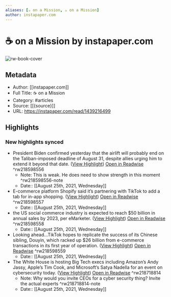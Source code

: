 ```yaml
---
aliases: [☕️ on a Mission, ☕️ on a Mission]
author: instapaper.com
---
```

# ☕️ on a Mission by instapaper.com

![rw-book-cover](https://readwise-assets.s3.amazonaws.com/static/images/article3.5c705a01b476.png)

## Metadata
- Author: [[instapaper.com]]
- Full Title: ☕️ on a Mission
- Category: #articles
- Source: [[{source}]]
- URL: https://instapaper.com/read/1439216499

## Highlights
### New highlights synced
- President Biden confirmed yesterday that the airlift will probably end on the Taliban-imposed deadline of August 31, despite allies urging him to extend it beyond that date. ([View Highlight](https://instapaper.com/read/1439216499/17284099)) [Open in Readwise](https://readwise.io/open/218598556) ^rw218598556
    - Note: This is weak. He does need to show strength in this moment ^rw218598556-note
    - Date:: [[August 25th, 2021, Wednesday]]
- E-commerce platform Shopify said it’s partnering with TikTok to add a tab for in-app shopping. ([View Highlight](https://instapaper.com/read/1439216499/17284131)) [Open in Readwise](https://readwise.io/open/218598557) ^rw218598557
    - Date:: [[August 25th, 2021, Wednesday]]
- the US social commerce industry is expected to reach $50 billion in annual sales by 2023, per eMarketer. ([View Highlight](https://instapaper.com/read/1439216499/17284132)) [Open in Readwise](https://readwise.io/open/218598558) ^rw218598558
    - Date:: [[August 25th, 2021, Wednesday]]
- Looking ahead…TikTok hopes to replicate the success of its Chinese sibling, Douyin, which racked up $26 billion from e-commerce transactions in its first year of operation. ([View Highlight](https://instapaper.com/read/1439216499/17284134)) [Open in Readwise](https://readwise.io/open/218598559) ^rw218598559
    - Date:: [[August 25th, 2021, Wednesday]]
- The White House is hosting Big Tech execs including Amazon’s Andy Jassy, Apple’s Tim Cook, and Microsoft’s Satya Nadella for an event on cybersecurity today. ([View Highlight](https://instapaper.com/read/1439216499/17287214)) [Open in Readwise](https://readwise.io/open/218718814) ^rw218718814
    - Note: Why would you invite CEOs for a cyber security thing? Invite the actual experts ^rw218718814-note
    - Date:: [[August 25th, 2021, Wednesday]]

